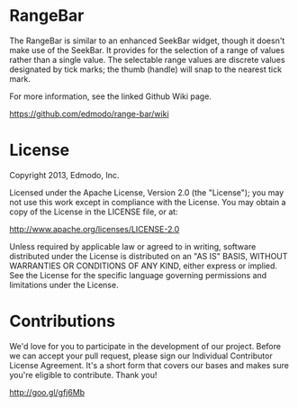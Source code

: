 RangeBar
=======
The RangeBar is similar to an enhanced SeekBar widget, though it doesn't make use of the SeekBar. It provides for the selection of a range of values rather than a single value. The selectable range values are discrete values designated by tick marks; the thumb (handle) will snap to the nearest tick mark.

For more information, see the linked Github Wiki page.

https://github.com/edmodo/range-bar/wiki

License
=======
Copyright 2013, Edmodo, Inc. 

Licensed under the Apache License, Version 2.0 (the "License"); you may not use this work except in compliance with the License.
You may obtain a copy of the License in the LICENSE file, or at:

http://www.apache.org/licenses/LICENSE-2.0

Unless required by applicable law or agreed to in writing, software distributed under the License is distributed on an "AS IS" BASIS, WITHOUT WARRANTIES OR CONDITIONS OF ANY KIND, either express or implied. See the License for the specific language governing permissions and limitations under the License.

Contributions
=======

We'd love for you to participate in the development of our project. Before we can accept your pull request, please sign our Individual Contributor License Agreement. It's a short form that covers our bases and makes sure you're eligible to contribute. Thank you!

http://goo.gl/gfj6Mb
